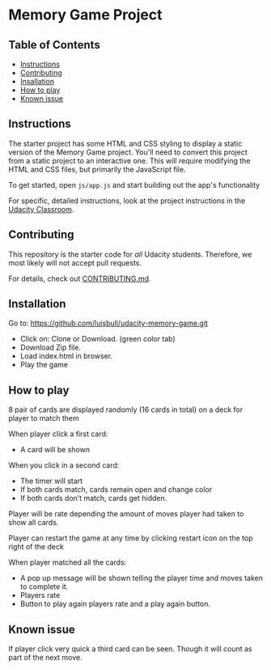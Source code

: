 # Memory Game Project

## Table of Contents

* [Instructions](#instructions)
* [Contributing](#contributing)
* [Insallation](#installation)
* [How to play](#howToPlay)
* [Known issue](#knownIssue)

## Instructions

The starter project has some HTML and CSS styling to display a static version of the Memory Game project. You'll need to convert this project from a static project to an interactive one. This will require modifying the HTML and CSS files, but primarily the JavaScript file.

To get started, open `js/app.js` and start building out the app's functionality

For specific, detailed instructions, look at the project instructions in the [Udacity Classroom](https://classroom.udacity.com/me).

## Contributing

This repository is the starter code for _all_ Udacity students. Therefore, we most likely will not accept pull requests.

For details, check out [CONTRIBUTING.md](CONTRIBUTING.md).

## Installation

Go to: https://github.com/luisbull/udacity-memory-game.git
  - Click on: Clone or Download.  (green color tab)
  - Download Zip file.
  - Load index.html in browser.
  - Play the game

## How to play

8 pair of cards are displayed randomly (16 cards in total) on a deck for player to match them

When player click a first card:
  - A card will be shown

When you click in a second card:
  - The timer will start
  - If both cards match, cards remain open and change color
  - If both cards don’t match, cards get hidden.

Player will be rate depending the amount of moves player had taken to show all cards.

Player can restart the game at any time by clicking restart icon on the top right of the deck

When player matched all the cards:
  - A pop up message will be shown telling the player time and moves taken to complete it.
  - Players rate
  - Button to play again players rate and a play again button.
  
## Known issue

If player click very quick a third card can be seen.  Though it will count as part of the next move.


